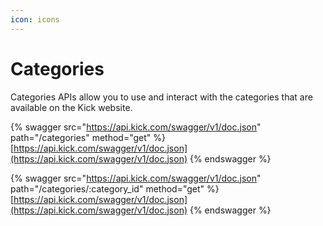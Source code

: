 ```yaml
---
icon: icons
---
```


# Categories

Categories APIs allow you to use and interact with the categories that are available on the Kick website.

{% swagger src="https://api.kick.com/swagger/v1/doc.json" path="/categories" method="get" %}
[https://api.kick.com/swagger/v1/doc.json](https://api.kick.com/swagger/v1/doc.json)
{% endswagger %}

{% swagger src="https://api.kick.com/swagger/v1/doc.json" path="/categories/:category_id" method="get" %}
[https://api.kick.com/swagger/v1/doc.json](https://api.kick.com/swagger/v1/doc.json)
{% endswagger %}
